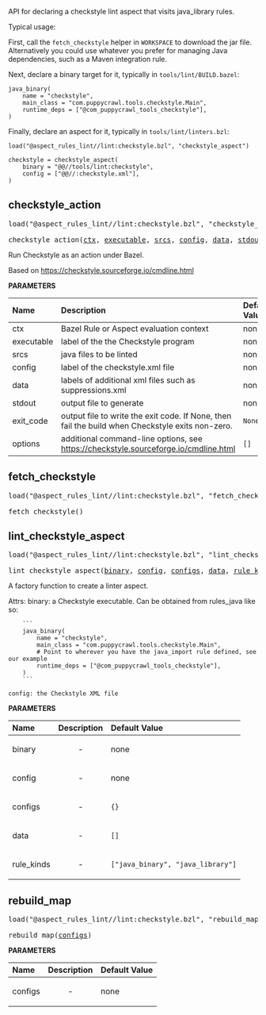 <!-- Generated with Stardoc: http://skydoc.bazel.build -->

API for declaring a checkstyle lint aspect that visits java_library rules.

Typical usage:

First, call the `fetch_checkstyle` helper in `WORKSPACE` to download the jar file.
Alternatively you could use whatever you prefer for managing Java dependencies, such as a Maven integration rule.

Next, declare a binary target for it, typically in `tools/lint/BUILD.bazel`:

```starlark
java_binary(
    name = "checkstyle",
    main_class = "com.puppycrawl.tools.checkstyle.Main",
    runtime_deps = ["@com_puppycrawl_tools_checkstyle"],
)
```

Finally, declare an aspect for it, typically in `tools/lint/linters.bzl`:

```starlark
load("@aspect_rules_lint//lint:checkstyle.bzl", "checkstyle_aspect")

checkstyle = checkstyle_aspect(
    binary = "@@//tools/lint:checkstyle",
    config = ["@@//:checkstyle.xml"],
)
```

<a id="checkstyle_action"></a>

## checkstyle_action

<pre>
load("@aspect_rules_lint//lint:checkstyle.bzl", "checkstyle_action")

checkstyle_action(<a href="#checkstyle_action-ctx">ctx</a>, <a href="#checkstyle_action-executable">executable</a>, <a href="#checkstyle_action-srcs">srcs</a>, <a href="#checkstyle_action-config">config</a>, <a href="#checkstyle_action-data">data</a>, <a href="#checkstyle_action-stdout">stdout</a>, <a href="#checkstyle_action-exit_code">exit_code</a>, <a href="#checkstyle_action-options">options</a>)
</pre>

Run Checkstyle as an action under Bazel.

Based on https://checkstyle.sourceforge.io/cmdline.html


**PARAMETERS**


| Name  | Description | Default Value |
| :------------- | :------------- | :------------- |
| <a id="checkstyle_action-ctx"></a>ctx |  Bazel Rule or Aspect evaluation context   |  none |
| <a id="checkstyle_action-executable"></a>executable |  label of the the Checkstyle program   |  none |
| <a id="checkstyle_action-srcs"></a>srcs |  java files to be linted   |  none |
| <a id="checkstyle_action-config"></a>config |  label of the checkstyle.xml file   |  none |
| <a id="checkstyle_action-data"></a>data |  labels of additional xml files such as suppressions.xml   |  none |
| <a id="checkstyle_action-stdout"></a>stdout |  output file to generate   |  none |
| <a id="checkstyle_action-exit_code"></a>exit_code |  output file to write the exit code. If None, then fail the build when Checkstyle exits non-zero.   |  `None` |
| <a id="checkstyle_action-options"></a>options |  additional command-line options, see https://checkstyle.sourceforge.io/cmdline.html   |  `[]` |


<a id="fetch_checkstyle"></a>

## fetch_checkstyle

<pre>
load("@aspect_rules_lint//lint:checkstyle.bzl", "fetch_checkstyle")

fetch_checkstyle()
</pre>





<a id="lint_checkstyle_aspect"></a>

## lint_checkstyle_aspect

<pre>
load("@aspect_rules_lint//lint:checkstyle.bzl", "lint_checkstyle_aspect")

lint_checkstyle_aspect(<a href="#lint_checkstyle_aspect-binary">binary</a>, <a href="#lint_checkstyle_aspect-config">config</a>, <a href="#lint_checkstyle_aspect-configs">configs</a>, <a href="#lint_checkstyle_aspect-data">data</a>, <a href="#lint_checkstyle_aspect-rule_kinds">rule_kinds</a>)
</pre>

A factory function to create a linter aspect.

Attrs:
    binary: a Checkstyle executable. Can be obtained from rules_java like so:

        ```
        java_binary(
            name = "checkstyle",
            main_class = "com.puppycrawl.tools.checkstyle.Main",
            # Point to wherever you have the java_import rule defined, see our example
            runtime_deps = ["@com_puppycrawl_tools_checkstyle"],
        )
        ```

    config: the Checkstyle XML file

**PARAMETERS**


| Name  | Description | Default Value |
| :------------- | :------------- | :------------- |
| <a id="lint_checkstyle_aspect-binary"></a>binary |  <p align="center"> - </p>   |  none |
| <a id="lint_checkstyle_aspect-config"></a>config |  <p align="center"> - </p>   |  none |
| <a id="lint_checkstyle_aspect-configs"></a>configs |  <p align="center"> - </p>   |  `{}` |
| <a id="lint_checkstyle_aspect-data"></a>data |  <p align="center"> - </p>   |  `[]` |
| <a id="lint_checkstyle_aspect-rule_kinds"></a>rule_kinds |  <p align="center"> - </p>   |  `["java_binary", "java_library"]` |


<a id="rebuild_map"></a>

## rebuild_map

<pre>
load("@aspect_rules_lint//lint:checkstyle.bzl", "rebuild_map")

rebuild_map(<a href="#rebuild_map-configs">configs</a>)
</pre>



**PARAMETERS**


| Name  | Description | Default Value |
| :------------- | :------------- | :------------- |
| <a id="rebuild_map-configs"></a>configs |  <p align="center"> - </p>   |  none |


